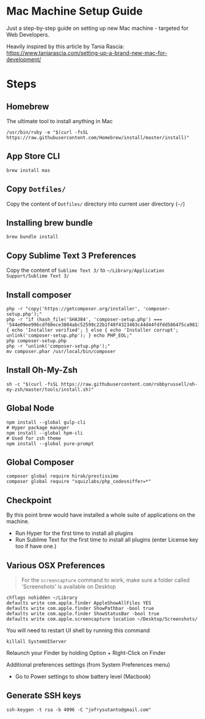 # Mac Machine Setup Guide

Just a step-by-step guide on setting up new Mac machine - targeted for Web Developers.

Heavily inspired by this article by Tania Rascia: https://www.taniarascia.com/setting-up-a-brand-new-mac-for-development/

# Steps

## Homebrew

The ultimate tool to install anything in Mac

```
/usr/bin/ruby -e "$(curl -fsSL https://raw.githubusercontent.com/Homebrew/install/master/install)"
```

## App Store CLI

```
brew install mas
```

## Copy `Dotfiles/`

Copy the content of `Dotfiles/` directory into current user directory (`~/`)

## Installing brew bundle

```
brew bundle install
```

## Copy Sublime Text 3 Preferences

Copy the content of `Sublime Text 3/` to `~/Library/Application Support/Sublime Text 3/`

## Install composer

```
php -r "copy('https://getcomposer.org/installer', 'composer-setup.php');"
php -r "if (hash_file('SHA384', 'composer-setup.php') === '544e09ee996cdf60ece3804abc52599c22b1f40f4323403c44d44fdfdd586475ca9813a858088ffbc1f233e9b180f061') { echo 'Installer verified'; } else { echo 'Installer corrupt'; unlink('composer-setup.php'); } echo PHP_EOL;"
php composer-setup.php
php -r "unlink('composer-setup.php');"
mv composer.phar /usr/local/bin/composer
```

## Install Oh-My-Zsh

```
sh -c "$(curl -fsSL https://raw.githubusercontent.com/robbyrussell/oh-my-zsh/master/tools/install.sh)"
```

## Global Node

```
npm install --global gulp-cli
# Hyper package manager
npm install --global hpm-cli
# Used for zsh theme
npm install --global pure-prompt
```

## Global Composer

```
composer global require hirak/prestissimo
composer global require "squizlabs/php_codesniffer=*"
```

## Checkpoint

By this point brew would have installed a whole suite of applications on the machine.

- Run Hyper for the first time to install all plugins
- Run Sublime Text for the first time to install all plugins (enter License key too if have one.)

## Various OSX Preferences

> For the `screencapture` command to work, make sure a folder called 'Screenshots' is available on Desktop

```
chflags nohidden ~/Library
defaults write com.apple.finder AppleShowAllFiles YES
defaults write com.apple.finder ShowPathbar -bool true
defaults write com.apple.finder ShowStatusBar -bool true
defaults write com.apple.screencapture location ~/Desktop/Screenshots/
```

You will need to restart UI shell by running this command
```
killall SystemUIServer
```

Relaunch your Finder by holding Option + Right-Click on Finder

Additional preferences settings (from System Preferences menu)
- Go to Power settings to show battery level (Macbook)

## Generate SSH keys

```
ssh-keygen -t rsa -b 4096 -C "jofrysutanto@gmail.com"
```
